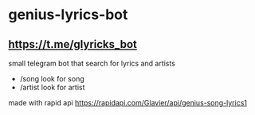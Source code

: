 # genius-lyrics-bot
## https://t.me/glyricks_bot
small telegram bot that search for lyrics and artists
* /song look for song
* /artist look for artist

made with rapid api https://rapidapi.com/Glavier/api/genius-song-lyrics1
